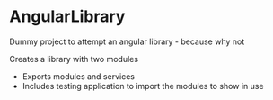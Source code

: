 # AngularLibrary
Dummy project to attempt an angular library - because why not

Creates a library with two modules
* Exports modules and services
* Includes testing application to import the modules to show in use

